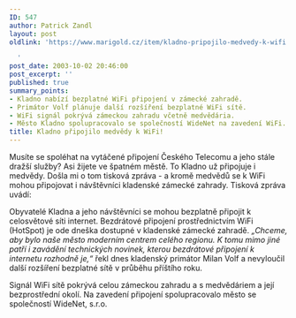```yaml
---
ID: 547
author: Patrick Zandl
layout: post
oldlink: 'https://www.marigold.cz/item/kladno-pripojilo-medvedy-k-wifi

  '
post_date: 2003-10-02 20:46:00
post_excerpt: ''
published: true
summary_points:
- Kladno nabízí bezplatné WiFi připojení v zámecké zahradě.
- Primátor Volf plánuje další rozšíření bezplatné WiFi sítě.
- WiFi signál pokrývá zámeckou zahradu včetně medvědária.
- Město Kladno spolupracovalo se společností WideNet na zavedení WiFi.
title: Kladno připojilo medvědy k WiFi!
---
```


<p>
Musíte se spoléhat na vytáčené připojení Českého Telecomu a jeho stále dražší služby? Asi žijete ve špatném městě. To Kladno už připojuje i medvědy. Došla mi o tom tisková zpráva - a kromě medvědů se k WiFi mohou připojovat i návštěvníci kladenské zámecké zahrady. Tisková zpráva uvádí:</p>

<p>
Obyvatelé Kladna a jeho návštěvníci se mohou bezplatně připojit k celosvětové síti internet. Bezdrátové připojení prostřednictvím WiFi (HotSpot) je ode dneška dostupné v kladenské zámecké zahradě.<EM> &#8222;Chceme, aby bylo naše město moderním centrem celého regionu. K tomu mimo jiné patří i zavádění technických novinek, kterou bezdrátové připojení k internetu rozhodně je,&#8220;</EM> řekl dnes kladenský primátor Milan Volf a nevyloučil další rozšíření bezplatné sítě v průběhu příštího roku. </p>

<p>
Signál WiFi sítě pokrývá celou zámeckou zahradu a s medvědáriem a její bezprostřední okolí. Na zavedení připojení spolupracovalo město se společností WideNet, s.r.o.</p>